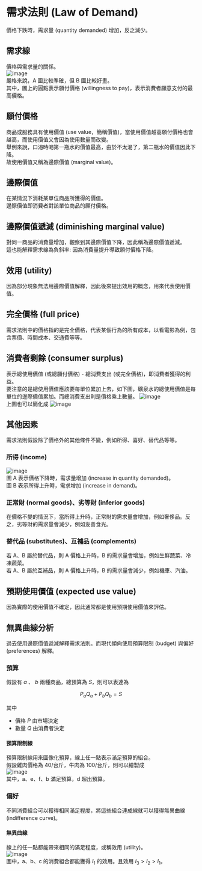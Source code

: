 # 需求法則 (Law of Demand)
價格下跌時，需求量 (quantity demanded) 增加，反之減少。

## 需求線
價格與需求量的關係。  
![image](https://github.com/user-attachments/assets/31d96b50-38a0-47c5-bfde-50aecdb79095)  
嚴格來說，A 圖比較準確，但 B 圖比較好畫。  
其中，圖上的圓點表示願付價格 (willingness to pay)，表示消費者願意支付的最高價格。

## 願付價格
商品或服務具有使用價值 (use value，簡稱價值)，當使用價值越高願付價格也會越高，而使用價值又會因為使用數量而改變。    
舉例來說，口渴時喝第一瓶水的價值最高，由於不太渴了，第二瓶水的價值因此下降。  
故使用價值又稱為邊際價值 (marginal value)。  

## 邊際價值
在某情況下消耗某單位商品所獲得的價值。  
邊際價值即消費者對該單位商品的願付價格。  

## 邊際價值遞減 (diminishing marginal value)
對同一商品的消費量增加，觀察到其邊際價值下降，因此稱為邊際價值遞減。  
這也能解釋需求線為負斜率: 因為消費量提升導致願付價格下降。

## 效用 (utility)
因為部分現象無法用邊際價值解釋，因此後來提出效用的概念，用來代表使用價值。

## 完全價格 (full price)
需求法則中的價格指的是完全價格，代表某個行為的所有成本，以看電影為例，包含票價、時間成本、交通費等等。   

## 消費者剩餘 (consumer surplus)
表示總使用價值 (或總願付價格) - 總消費支出 (或完全價格)，即消費者獲得的利益。  
要注意的是總使用價值應該要每單位累加上去，如下圖，礦泉水的總使用價值是每單位的邊際價值累加。而總消費支出則是價格乘上數量。
![image](https://github.com/user-attachments/assets/fd61338c-b21c-4769-b45a-acd75c0f445a)  
上圖也可以簡化成
![image](https://github.com/user-attachments/assets/55ec270b-c85d-494e-bed5-2e462994d583)  

## 其他因素
需求法則假設除了價格外的其他條件不變，例如所得、喜好、替代品等等。

### 所得 (income)
![image](https://github.com/user-attachments/assets/3728fa70-15c2-4f77-9c3b-ad330b66cd72)  
圖 A 表示價格下降時，需求量增加 (increase in quantity demanded)。  
圖 B 表示所得上升時，需求增加 (increase in demand)。

### 正常財 (normal goods)、劣等財 (inferior goods)
在價格不變的情況下，當所得上升時，正常財的需求量會增加，例如奢侈品。反之，劣等財的需求量會減少，例如友善食光。

### 替代品 (substitutes)、互補品 (complements)
若 A、B 屬於替代品，則 A 價格上升時，B 的需求量會增加，例如生鮮蔬菜、冷凍蔬菜。  
若 A、B 屬於互補品，則 A 價格上升時，B 的需求量會減少，例如機車、汽油。

## 預期使用價值 (expected use value)
因為實際的使用價值不確定，因此通常都是使用預期使用價值來評估。

## 無異曲線分析
過去使用邊際價值遞減解釋需求法則。而現代傾向使用預算限制 (budget) 與偏好 (preferences) 解釋。

### 預算
假設有 $a$ 、 $b$ 兩種商品，總預算為 $S$，則可以表達為  

$$
P_a Q_a + P_b Q_b = S
$$  

其中  
- 價格 $P$ 由市場決定
- 數量 $Q$ 由消費者決定

#### 預算限制線
預算限制線用來圖像化預算，線上任一點表示滿足預算的組合。  
假設雞肉價格為 40/台斤，牛肉為 100/台斤，則可以繪製成   
![image](https://github.com/user-attachments/assets/f9593ee6-6f9a-459c-981e-a4ad40bcc6cd)  
其中，a、e、f、b 滿足預算，d 超出預算。

### 偏好
不同消費組合可以獲得相同滿足程度，將這些組合連成線就可以獲得無異曲線 (indifference curve)。

#### 無異曲線
線上的任一點都能帶來相同的滿足程度，或稱效用 (utility)。  
![image](https://github.com/user-attachments/assets/0f0ab4de-40df-45a6-a61d-20f8412a9854)  
圖中，a、b、c 的消費組合都能獲得 $I_1$ 的效用。且效用 $I_3 > I_2 > I_1$。

